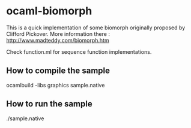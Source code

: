 # ocaml-biomorph

This is a quick implementation of some biomorph originally proposed by Clifford Pickover. More information there : http://www.madteddy.com/biomorph.htm

Check function.ml for sequence function implementations.

## How to compile the sample
ocamlbuild -libs graphics sample.native

## How to run the sample
./sample.native
